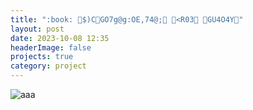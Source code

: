 ```yaml
---
title: ":book: $)CGO7g@g:OE,74@; <R03 GU4O4Y"
layout: post
date: 2023-10-08 12:35
headerImage: false
projects: true
category: project
---
```


![aaa](https://sansonyeo.github.io/mountain-book/assets/images/GO7g@g:OE,74<R03.jpg)

